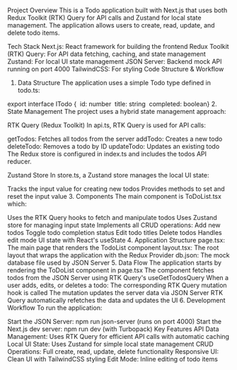 Project Overview
This is a Todo application built with Next.js that uses both Redux Toolkit (RTK) Query for API calls and Zustand for local state management. The application allows users to create, read, update, and delete todo items.

Tech Stack
Next.js: React framework for building the frontend
Redux Toolkit (RTK) Query: For API data fetching, caching, and state management
Zustand: For local UI state management
JSON Server: Backend mock API running on port 4000
TailwindCSS: For styling
Code Structure & Workflow
1. Data Structure
The application uses a simple Todo type defined in todo.ts:


export interface ITodo {  id: number  title: string  completed: boolean}
2. State Management
The project uses a hybrid state management approach:

RTK Query (Redux Toolkit)
In api.ts, RTK Query is used for API calls:

getTodos: Fetches all todos from the server
addTodo: Creates a new todo
deleteTodo: Removes a todo by ID
updateTodo: Updates an existing todo
The Redux store is configured in index.ts and includes the todos API reducer.

Zustand Store
In store.ts, a Zustand store manages the local UI state:

Tracks the input value for creating new todos
Provides methods to set and reset the input value
3. Components
The main component is ToDoList.tsx which:

Uses the RTK Query hooks to fetch and manipulate todos
Uses Zustand store for managing input state
Implements all CRUD operations:
Add new todos
Toggle todo completion status
Edit todo titles
Delete todos
Handles edit mode UI state with React's useState
4. Application Structure
page.tsx: The main page that renders the TodoList component
layout.tsx: The root layout that wraps the application with the Redux Provider
db.json: The mock database file used by JSON Server
5. Data Flow
The application starts by rendering the ToDoList component in page.tsx
The component fetches todos from the JSON Server using RTK Query's useGetTodosQuery
When a user adds, edits, or deletes a todo:
The corresponding RTK Query mutation hook is called
The mutation updates the server data via JSON Server
RTK Query automatically refetches the data and updates the UI
6. Development Workflow
To run the application:

Start the JSON Server: npm run json-server (runs on port 4000)
Start the Next.js dev server: npm run dev (with Turbopack)
Key Features
API Data Management: Uses RTK Query for efficient API calls with automatic caching
Local UI State: Uses Zustand for simple local state management
CRUD Operations: Full create, read, update, delete functionality
Responsive UI: Clean UI with TailwindCSS styling
Edit Mode: Inline editing of todo items